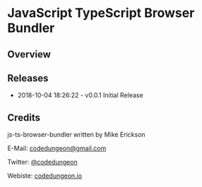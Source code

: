 # JavaScript TypeScript Browser Bundler

## Overview

## Releases

- 2018-10-04 18:26:22 - v0.0.1
  Initial Release

## Credits

js-ts-browser-bundler written by Mike Erickson

E-Mail: [codedungeon@gmail.com](mailto:codedungeon@gmail.com)

Twitter: [@codedungeon](http://twitter.com/codedungeon)

Webiste: [codedungeon.io](http://codedungeon.io)
